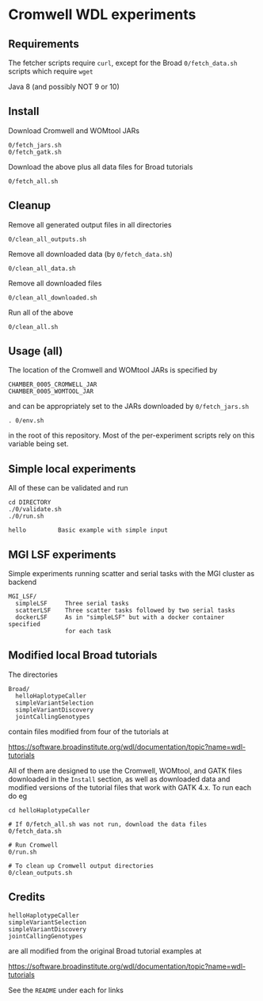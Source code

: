 Cromwell WDL experiments
========================


Requirements
------------

The fetcher scripts require `curl`, except for the Broad
`0/fetch_data.sh` scripts which require `wget`

Java 8 (and possibly NOT 9 or 10)


Install
-------

Download Cromwell and WOMtool JARs

    0/fetch_jars.sh
    0/fetch_gatk.sh

Download the above plus all data files for Broad tutorials

    0/fetch_all.sh


Cleanup
-------

Remove all generated output files in all directories

    0/clean_all_outputs.sh

Remove all downloaded data (by `0/fetch_data.sh`)

    0/clean_all_data.sh

Remove all downloaded files

    0/clean_all_downloaded.sh

Run all of the above

    0/clean_all.sh


Usage (all)
-----------

The location of the Cromwell and WOMtool JARs is specified by 

    CHAMBER_0005_CROMWELL_JAR
    CHAMBER_0005_WOMTOOL_JAR

and can be appropriately set to the JARs downloaded by `0/fetch_jars.sh`

    . 0/env.sh

in the root of this repository. Most of the per-experiment scripts rely
on this variable being set.


Simple local experiments
------------------------

All of these can be validated and run 

    cd DIRECTORY
    ./0/validate.sh
    ./0/run.sh
    
    hello         Basic example with simple input


MGI LSF experiments
-------------------

Simple experiments running scatter and serial tasks with the MGI 
cluster as backend

    MGI_LSF/
      simpleLSF     Three serial tasks
      scatterLSF    Three scatter tasks followed by two serial tasks
      dockerLSF     As in "simpleLSF" but with a docker container specified
                    for each task


Modified local Broad tutorials
------------------------------

The directories

    Broad/
      helloHaplotypeCaller
      simpleVariantSelection
      simpleVariantDiscovery
      jointCallingGenotypes

contain files modified from four of the tutorials at 

https://software.broadinstitute.org/wdl/documentation/topic?name=wdl-tutorials

All of them are designed to use the Cromwell, WOMtool, and GATK files
downloaded in the `Install` section, as well as downloaded data and
modified versions of the tutorial files that work with GATK 4.x. To run 
each do eg

    cd helloHaplotypeCaller

    # If 0/fetch_all.sh was not run, download the data files
    0/fetch_data.sh

    # Run Cromwell
    0/run.sh

    # To clean up Cromwell output directories
    0/clean_outputs.sh


Credits
-------

    helloHaplotypeCaller
    simpleVariantSelection
    simpleVariantDiscovery
    jointCallingGenotypes

are all modified from the original Broad tutorial examples at

https://software.broadinstitute.org/wdl/documentation/topic?name=wdl-tutorials

See the `README` under each for links 

